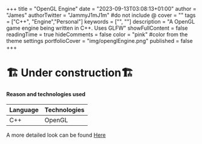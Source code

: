 +++
title = "OpenGL Engine"
date = "2023-09-13T03:08:13+01:00"
author = "James"
authorTwitter = "JammyJ1mJ1m" #do not include @
cover = ""
tags = ["C++", "Engine","Personal"]
keywords = ["", ""]
description = "A OpenGL game engine being written in C++. Uses GLFW"
showFullContent = false
readingTime = true
hideComments = false
color = "pink" #color from the theme settings
portfolioCover = "img/openglEngine.png"
published = false
+++

# 🏗️ **Under construction**🏗️

#### Reason and technologies used

| Language    | Technologies|
| ----------- | ----------- |
| C++          |OpenGL    |

A more detailed look can be found [Here](https://jammyjimjim.co.uk/posts/opengl-engine/)
